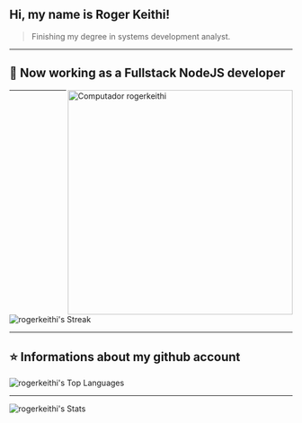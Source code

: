 ## Hi, my name is <strong>Roger Keithi!</strong>

> Finishing my degree in systems development analyst.

----

## 🚀 Now working as a Fullstack NodeJS developer
<img src="https://raw.githubusercontent.com/MicaelliMedeiros/micaellimedeiros/master/image/computer-illustration.png" min-width="400px" max-width="400px" width="400px" align="right" alt="Computador rogerkeithi"/>

----

[//]: #[![iuricode](https://github-readme-stats.vercel.app/api/top-langs/?username=rogerkeithi&hide=html&layout=compact&theme=dark)](https://github.com/anuraghazra/github-readme-stats)
![rogerkeithi's Streak](https://github-readme-streak-stats.herokuapp.com/?user=rogerkeithi&theme=vue-dark&hide_border=true)

----

## ⭐ Informations about my github account
![rogerkeithi's Top Languages](https://github-readme-stats.vercel.app/api/top-langs/?username=rogerkeithi&theme=vue-dark&show_icons=true&hide_border=true&layout=compact)

----

![rogerkeithi's Stats](https://github-readme-stats.vercel.app/api?username=rogerkeithi&theme=vue-dark&show_icons=true&hide_border=true&count_private=true)
